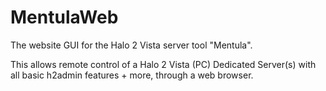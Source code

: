 # MentulaWeb
The website GUI for the Halo 2 Vista server tool "Mentula".

This allows remote control of a Halo 2 Vista (PC) Dedicated Server(s) with all basic h2admin features + more, through a web browser.
